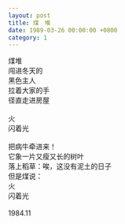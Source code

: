 ```yaml
---
layout: post
title: 煤　堆
date: 1989-03-26 00:00:00 +0800
category: 1
---
```


煤堆<br>
闯进冬天的<br>
黑色主人<br>
拉着大家的手<br>
径直走进房屋<br>
<br>
火<br>
闪着光<br>
<br>
把病牛牵进来！<br>
它象一片又瘦又长的树叶<br>
落上稻草：唉，这没有泥土的日子<br>
但是煤说：<br>
火<br>
闪着光<br>
<br>
1984.11